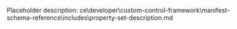 Placeholder description: ce\developer\custom-control-framework\manifest-schema-reference\includes\property-set-description.md
